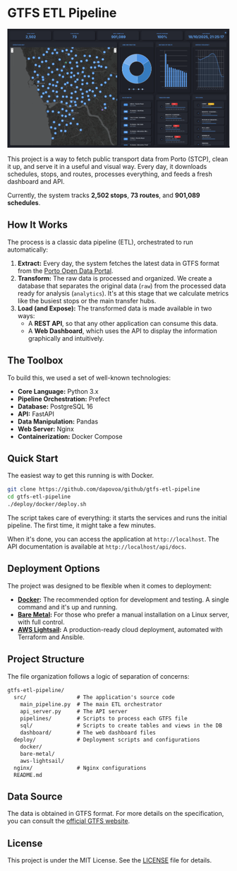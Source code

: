 # GTFS ETL Pipeline

![Dashboard Screenshot](img/screenshot.png)

This project is a way to fetch public transport data from Porto (STCP), clean it up, and serve it in a useful and visual way. Every day, it downloads schedules, stops, and routes, processes everything, and feeds a fresh dashboard and API.

Currently, the system tracks **2,502 stops**, **73 routes**, and **901,089 schedules**.

## How It Works

The process is a classic data pipeline (ETL), orchestrated to run automatically:

1.  **Extract:** Every day, the system fetches the latest data in GTFS format from the [Porto Open Data Portal](https://opendata.porto.digital/).
2.  **Transform:** The raw data is processed and organized. We create a database that separates the original data (`raw`) from the processed data ready for analysis (`analytics`). It's at this stage that we calculate metrics like the busiest stops or the main transfer hubs.
3.  **Load (and Expose):** The transformed data is made available in two ways:
    *   A **REST API**, so that any other application can consume this data.
    *   A **Web Dashboard**, which uses the API to display the information graphically and intuitively.

## The Toolbox

To build this, we used a set of well-known technologies:

*   **Core Language:** Python 3.x
*   **Pipeline Orchestration:** Prefect
*   **Database:** PostgreSQL 16
*   **API:** FastAPI
*   **Data Manipulation:** Pandas
*   **Web Server:** Nginx
*   **Containerization:** Docker Compose

## Quick Start

The easiest way to get this running is with Docker.

```bash
git clone https://github.com/dapovoa/github/gtfs-etl-pipeline
cd gtfs-etl-pipeline
./deploy/docker/deploy.sh
```

The script takes care of everything: it starts the services and runs the initial pipeline. The first time, it might take a few minutes.

When it's done, you can access the application at `http://localhost`. The API documentation is available at `http://localhost/api/docs`.

## Deployment Options

The project was designed to be flexible when it comes to deployment:

*   **[Docker](deploy/docker/README.md):** The recommended option for development and testing. A single command and it's up and running.
*   **[Bare Metal](deploy/bare-metal/README.md):** For those who prefer a manual installation on a Linux server, with full control.
*   **[AWS Lightsail](deploy/aws-lightsail/README.md):** A production-ready cloud deployment, automated with Terraform and Ansible.

## Project Structure

The file organization follows a logic of separation of concerns:

```
gtfs-etl-pipeline/
  src/                # The application's source code
    main_pipeline.py  # The main ETL orchestrator
    api_server.py     # The API server
    pipelines/        # Scripts to process each GTFS file
    sql/              # Scripts to create tables and views in the DB
    dashboard/        # The web dashboard files
  deploy/             # Deployment scripts and configurations
    docker/
    bare-metal/
    aws-lightsail/
  nginx/              # Nginx configurations
  README.md
```

## Data Source

The data is obtained in GTFS format. For more details on the specification, you can consult the [official GTFS website](https://gtfs.org/schedule/).

## License

This project is under the MIT License. See the [LICENSE](LICENSE) file for details.
